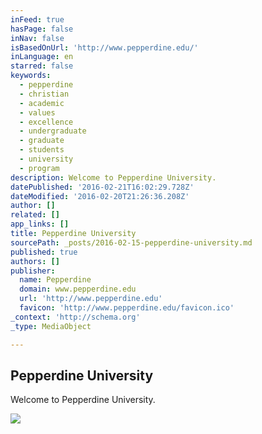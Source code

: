 ```yaml
---
inFeed: true
hasPage: false
inNav: false
isBasedOnUrl: 'http://www.pepperdine.edu/'
inLanguage: en
starred: false
keywords:
  - pepperdine
  - christian
  - academic
  - values
  - excellence
  - undergraduate
  - graduate
  - students
  - university
  - program
description: Welcome to Pepperdine University.
datePublished: '2016-02-21T16:02:29.728Z'
dateModified: '2016-02-20T21:26:36.208Z'
author: []
related: []
app_links: []
title: Pepperdine University
sourcePath: _posts/2016-02-15-pepperdine-university.md
published: true
authors: []
publisher:
  name: Pepperdine
  domain: www.pepperdine.edu
  url: 'http://www.pepperdine.edu'
  favicon: 'http://www.pepperdine.edu/favicon.ico'
_context: 'http://schema.org'
_type: MediaObject

---
```

<article style=""><h1>Pepperdine University</h1><p>Welcome to Pepperdine University.</p><img src="https://s3-us-west-2.amazonaws.com/the-grid-img/p/e966d29054c68121d1e06611b742efed0f4c8945.jpg" /></article>